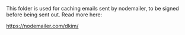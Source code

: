 This folder is used for caching emails sent by nodemailer, to be signed before being sent out. Read more here:

https://nodemailer.com/dkim/
